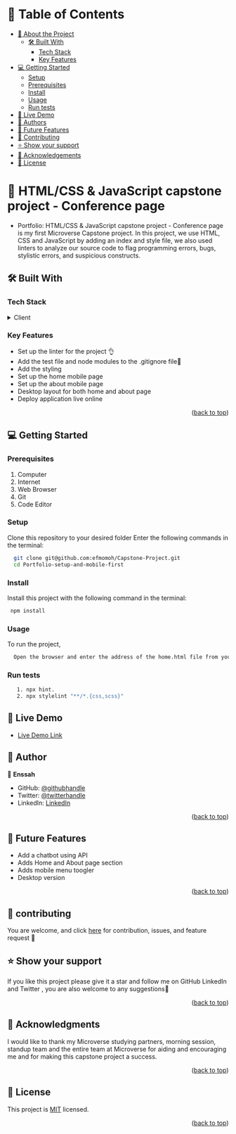 
# 📗 Table of Contents

- [📖 About the Project](#about-project)
  - [🛠 Built With](#built-with)
    - [Tech Stack](#tech-stack)
    - [Key Features](#key-features)
- [💻 Getting Started](#getting-started)
  - [Setup](#setup)
  - [Prerequisites](#prerequisites)
  - [Install](#install)
  - [Usage](#usage)
  - [Run tests](#run-tests)
- [🚀 Live Demo ](#-live-demo-)
- [👥 Authors](#authors)
- [🔭 Future Features](#future-features)
- [🤝 Contributing](#contributing)
- [⭐️ Show your support](#support)
- [🙏 Acknowledgements](#acknowledgements)
- [📝 License](#license)

# 📖 HTML/CSS & JavaScript capstone project - Conference page<a name="about-project"></a>

- Portfolio: HTML/CSS & JavaScript capstone project - Conference page is my first Microverse Capstone project. In this project, we use HTML, CSS and JavaScript by adding an index and style file, we also used linters to analyze our source code to flag programming errors, bugs, stylistic errors, and suspicious constructs.

## 🛠 Built With <a name="built-with"></a>

### Tech Stack <a name="tech-stack"></a>

<details>
  <summary>Client</summary>
  <ul>
    <li><a href="https://html.spec.whatwg.org/">HTML</a></li>
    <li><a href="https://www.w3.org/TR/CSS/#css">CSS</a></li>
  </ul>
</details>

### Key Features <a name="key-features"></a>

- Set up the linter for the project 👌
- Add the test file and node modules to the .gitignore file🚀
- Add the styling
- Set up the home mobile page
- Set up the about mobile page
- Desktop layout for both home and about page
- Deploy application live online

<p align="right">(<a href="#readme-top">back to top</a>)</p>

## 💻 Getting Started <a name="getting-started"></a>

### Prerequisites


1. Computer
2. Internet
3. Web Browser
4. Git
5. Code Editor

### Setup

Clone this repository to your desired folder Enter the following commands in the terminal:

```sh
  git clone git@github.com:efmomoh/Capstone-Project.git
  cd Portfolio-setup-and-mobile-first
```

### Install

Install this project with the following command in the terminal:

```sh
 npm install 

```

### Usage

To run the project,

```sh
  Open the browser and enter the address of the home.html file from your computer/server
```

### Run tests

```sh
   1. npx hint.
   2. npx stylelint "**/*.{css,scss}"
```
## 🚀 Live Demo <a name="live-demo"></a>

 - [Live Demo Link](https://efmomoh.github.io/Capstone-Project.git/)


## 👥 Author <a name="authors"></a>

👤 **Enssah**

- GitHub: [@githubhandle](https://github.com/efmomoh)
- Twitter: [@twitterhandle](https://twitter.com/@efmomoh)
- LinkedIn: [LinkedIn](https://www.linkedin.com/in/efmomoh?lipi=urn%3Ali%3Apage%3Ad_flagship3_profile_view_base_contact_details%3BQI%2F5GWZxS063VqRg2rilyg%3D%3D)


<p align="right">(<a href="#readme-top">back to top</a>)</p>

## 🔭 Future Features <a name="future-features"></a>
- Add a chatbot using API
- Adds Home and About page section
- Adds mobile menu toogler
- Desktop version


<p align="right">(<a href="#readme-top">back to top</a>)</p>

## 🤝 contributing <a name="contributing"></a>

You are welcome, and click <a href="https://github.com/efmomoh/Capstone-Project.git/issues">here</a> for contribution, issues, and feature request 🙏

## ⭐️ Show your support <a name="support"></a>

If you like this project please give it a star and follow me on GitHub LinkedIn and Twitter
, you are also welcome to any suggestions🙏

<p align="right">(<a href="#readme-top">back to top</a>)</p>

## 🙏 Acknowledgments <a name="acknowledgements"></a>

I would like to thank my Microverse studying partners, morning session, standup team and the entire team at Microverse for aiding and encouraging me and for making this capstone project a success.

<p align="right">(<a href="#readme-top">back to top</a>)</p>


## 📝 License <a name="license"></a>

This project is [MIT](./MIT.md) licensed.

<p align="right">(<a href="#readme-top">back to top</a>)</p>
